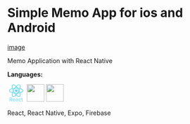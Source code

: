 <h1>Simple Memo App for ios and Android </h1>

[image](https://user-images.githubusercontent.com/58486384/113233419-042e8d80-9254-11eb-91ae-5cbeeaf2c8c0.png)

Memo Application with React Native

**Languages:**

<img src="https://raw.githubusercontent.com/devicons/devicon/master/icons/react/react-original-wordmark.svg" width="40" height="40" /> <img src="https://apprecs.org/gp/images/app-icons/300/d8/host.exp.exponent.jpg" width="40" height="40" /> <img src="https://cdn4.iconfinder.com/data/icons/google-i-o-2016/512/google_firebase-2-512.png" width="40" height="40" />


React, React Native, Expo, Firebase
